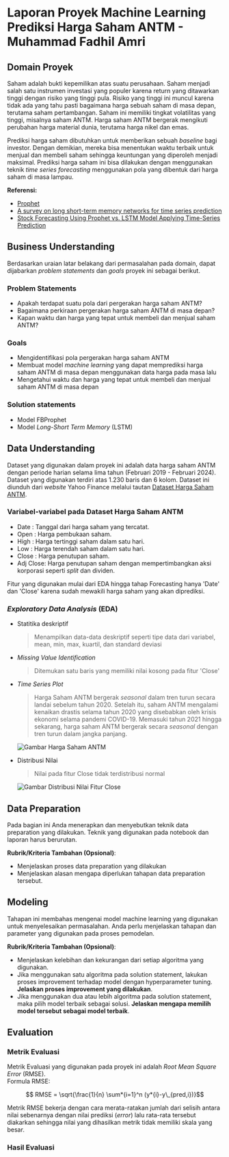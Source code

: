 # Laporan Proyek Machine Learning Prediksi Harga Saham ANTM - Muhammad Fadhil Amri

## Domain Proyek

Saham adalah bukti kepemilikan atas suatu perusahaan. Saham menjadi salah satu instrumen investasi yang populer karena return yang ditawarkan tinggi dengan risiko yang tinggi pula. Risiko yang tinggi ini muncul karena tidak ada yang tahu pasti bagaimana harga sebuah saham di masa depan, terutama saham pertambangan. Saham ini memiliki tingkat volatilitas yang tinggi, misalnya saham ANTM. Harga saham ANTM bergerak mengikuti perubahan harga material dunia, terutama harga nikel dan emas.

Prediksi harga saham dibutuhkan untuk memberikan sebuah <i>baseline</i> bagi investor. Dengan demikian, mereka bisa menentukan waktu terbaik untuk menjual dan membeli saham sehingga keuntungan yang diperoleh menjadi maksimal. Prediksi harga saham ini bisa dilakukan dengan menggunakan teknik <i> time series forecasting </i> menggunakan pola yang dibentuk dari harga saham di masa lampau.

**Referensi:**

- [Prophet](https://facebook.github.io/prophet/)<br>
- [A survey on long short-term memory networks for time series prediction](https://www.sciencedirect.com/science/article/pii/S2212827121003796) <br>
- [Stock Forecasting Using Prophet vs. LSTM Model Applying
  Time-Series Prediction](http://paper.ijcsns.org/07_book/202202/20220224.pdf)

## Business Understanding

Berdasarkan uraian latar belakang dari permasalahan pada domain, dapat dijabarkan <i> problem statements </i> dan <i> goals </i> proyek ini sebagai berikut.

### Problem Statements

- Apakah terdapat suatu pola dari pergerakan harga saham ANTM?
- Bagaimana perkiraan pergerakan harga saham ANTM di masa depan?
- Kapan waktu dan harga yang tepat untuk membeli dan menjual saham ANTM?

### Goals

- Mengidentifikasi pola pergerakan harga saham ANTM
- Membuat model <i> machine learning </i> yang dapat memprediksi harga saham ANTM di masa depan menggunakan data harga pada masa lalu
- Mengetahui waktu dan harga yang tepat untuk membeli dan menjual saham ANTM di masa depan

### Solution statements

- Model FBProphet
- Model <i>Long-Short Term Memory</i> (LSTM)

## Data Understanding

Dataset yang digunakan dalam proyek ini adalah data harga saham ANTM dengan periode harian selama lima tahun (Februari 2019 - Februari 2024). Dataset yang digunakan terdiri atas 1.230 baris dan 6 kolom. Dataset ini diunduh dari <i>website</i> Yahoo Finance melalui tautan [Dataset Harga Saham ANTM](https://finance.yahoo.com/quote/ANTM.JK/history?period1=1609459200&period2=1703980800&interval=1d&filter=history&frequency=1d&includeAdjustedClose=true).

### Variabel-variabel pada Dataset Harga Saham ANTM

- Date : Tanggal dari harga saham yang tercatat.
- Open : Harga pembukaan saham.
- High : Harga tertinggi saham dalam satu hari.
- Low : Harga terendah saham dalam satu hari.
- Close : Harga penutupan saham.
- Adj Close: Harga penutupan saham dengan mempertimbangkan aksi korporasi seperti <i>split</i> dan dividen.

Fitur yang digunakan mulai dari EDA hingga tahap Forecasting hanya 'Date' dan 'Close' karena sudah mewakili harga saham yang akan diprediksi.

### <i>Exploratory Data Analysis </i> (EDA)

- Statitika deskriptif
  > Menampilkan data-data deskriptif seperti tipe data dari variabel, mean, min, max, kuartil, dan standard deviasi
- <i> Missing Value Identification </i>
  > Ditemukan satu baris yang memiliki nilai kosong pada fitur 'Close'
- <i> Time Series Plot </i>

  > Harga Saham ANTM bergerak <i> seasonal</i> dalam tren turun secara landai sebelum tahun 2020. Setelah itu, saham ANTM mengalami kenaikan drastis selama tahun 2020 yang disebabkan oleh krisis ekonomi selama pandemi COVID-19. Memasuki tahun 2021 hingga sekarang, harga saham ANTM bergerak secara <i>seasonal</i> dengan tren turun dalam jangka panjang.

  ![Gambar Harga Saham ANTM](https://drive.google.com/uc?export=download&id=1l6xBTXkD25lccLsX3-o2tyIcLAHzWmFu)

- Distribusi Nilai

  > Nilai pada fitur Close tidak terdistribusi normal

  ![Gambar Distribusi Nilai Fitur Close ](https://drive.google.com/uc?export=download&id=1lDm1-ncJXAowfo-G4AndHVO1AT4T5KCk)

## Data Preparation

Pada bagian ini Anda menerapkan dan menyebutkan teknik data preparation yang dilakukan. Teknik yang digunakan pada notebook dan laporan harus berurutan.

**Rubrik/Kriteria Tambahan (Opsional)**:

- Menjelaskan proses data preparation yang dilakukan
- Menjelaskan alasan mengapa diperlukan tahapan data preparation tersebut.

## Modeling

Tahapan ini membahas mengenai model machine learning yang digunakan untuk menyelesaikan permasalahan. Anda perlu menjelaskan tahapan dan parameter yang digunakan pada proses pemodelan.

**Rubrik/Kriteria Tambahan (Opsional)**:

- Menjelaskan kelebihan dan kekurangan dari setiap algoritma yang digunakan.
- Jika menggunakan satu algoritma pada solution statement, lakukan proses improvement terhadap model dengan hyperparameter tuning. **Jelaskan proses improvement yang dilakukan**.
- Jika menggunakan dua atau lebih algoritma pada solution statement, maka pilih model terbaik sebagai solusi. **Jelaskan mengapa memilih model tersebut sebagai model terbaik**.

## Evaluation

### Metrik Evaluasi

Metrik Evaluasi yang digunakan pada proyek ini adalah <i> Root Mean Square Error </i> (RMSE). <br>
Formula RMSE:

$$ RMSE = \sqrt{\frac{1}{n} \sum*{i=1}^n (y*{i}-y\_{pred,i})}$$

Metrik RMSE bekerja dengan cara merata-ratakan jumlah dari selisih antara nilai sebenarnya dengan nilai prediksi (<i>error</i>) lalu rata-rata tersebut diakarkan sehingga nilai yang dihasilkan metrik tidak memiliki skala yang besar.

### Hasil Evaluasi
